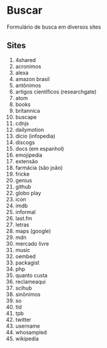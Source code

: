 # Buscar
Formulário de busca em diversos sites

## Sites
1. 4shared
1. acronimos
1. alexa
1. amazon brasil
1. antônimos
1. artigos científicos (researchgate)
1. atom
1. books
1. britannica
1. buscape
1. cdnjs
1. dailymotion
1. dicio (infopedia)
1. discogs
1. docs (em espanhol)
1. emojipedia
1. extensão
1. farmácia (são joão)
1. fricke
1. genius
1. github
1. globo play
1. icon
1. imdb
1. informal
1. last.fm
1. letras
1. maps (google)
1. mdn
1. mercado livre
1. music
1. oembed
1. packagist
1. php
1. quanto custa
1. reclameaqui
1. scihub
1. sinônimos
1. so
1. tld
1. tpb
1. twitter
1. username
1. whosampled
1. wikipedia
